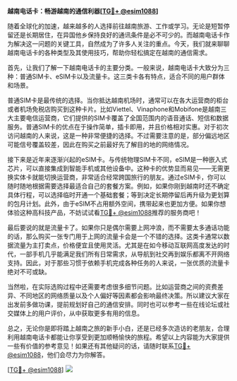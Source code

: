 **越南电话卡：畅游越南的通信利器[[TG💪+ @esim1088](https://t.me/s/esim1088)]**

随着全球化的加速，越来越多的人选择前往越南旅游、工作或学习。无论是短暂停留还是长期居住，在异国他乡保持良好的通讯条件是必不可少的。而越南电话卡作为解决这一问题的关键工具，自然成为了许多人关注的重点。今天，我们就来聊聊越南电话卡的各种类型及其使用技巧，帮助你轻松搞定在越南的通信需求。

首先，让我们了解一下越南电话卡的主要分类。一般来说，越南电话卡大致分为三种：普通SIM卡、eSIM卡以及流量卡。这三类卡各有特点，适合不同的用户群体和场景。

普通SIM卡是最传统的选择。当你抵达越南机场时，通常可以在各大运营商的柜台或者机场免税店购买到这种卡片。比如Viettel、Vinaphone和Mobifone是越南三大主要电信运营商，它们提供的SIM卡覆盖了全国范围内的语音通话、短信和数据服务。普通SIM卡的优点在于操作简单，插卡即用，并且价格相对实惠。对于初次访问越南的人来说，这是一种非常便捷的选择。不过需要注意的是，部分偏远地区可能信号覆盖较差，因此在购买之前最好先了解目的地的网络情况。

接下来是近年来逐渐兴起的eSIM卡。与传统物理SIM卡不同，eSIM是一种嵌入式芯片，可以直接集成到智能手机或其他设备中。这种卡的优势显而易见——无需更换实体卡就能切换运营商，非常适合经常跨国旅行的朋友。通过eSIM卡，你可以随时随地根据需要选择最适合自己的套餐方案。例如，如果你刚到越南时还不确定具体行程，可以选择临时开通一个基础套餐；等到决定长期停留后再升级为更划算的包月计划。此外，由于eSIM不占用额外空间，携带起来也更加方便。如果你想体验这种高科技产品，不妨试试看[TG💪+ @esim1088](https://t.me/s/esim1088)推荐的服务商吧！

最后要说的就是流量卡了。如果你只是偶尔需要上网冲浪，而不需要太多通话功能的话，那么购买一张专门用于上网的流量卡会是一个不错的选择。这类卡通常以数据流量为主打卖点，价格便宜且使用灵活。尤其是在如今移动互联网高度发达的时代，一部手机几乎能满足我们所有日常需求，从导航到社交再到娱乐都离不开网络支持。因此，对于那些习惯于依赖手机完成各种任务的人来说，一张优质的流量卡绝对不可或缺。

当然啦，在实际选购过程中还需要考虑很多细节问题。比如运营商之间的资费差异、不同地区的网络质量以及个人偏好等因素都会影响最终决策。所以建议大家在出发前多做功课，提前规划好自己的通信安排。同时也可以参考一些在线论坛或社交媒体上的用户评价，从中获取更多有用的信息。

总之，无论你是即将踏上越南之旅的新手小白，还是已经多次造访的老朋友，合理利用越南电话卡都能让你享受到更加顺畅愉快的旅程。希望以上内容能为大家提供一些有价值的参考意见！如果还有其他疑问的话，请随时联系[TG💪+ @esim1088](https://t.me/s/esim1088)，他们会尽力为你解答。

[[TG💪+ @esim1088](https://t.me/s/esim1088)] ![](https://i.postimg.cc/4NQfJmqS/Snipaste-2025-05-13-00-14-12.png)